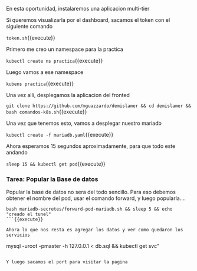 En esta oportunidad, instalaremos una aplicacion multi-tier

Si queremos visualizarla por el dashboard, sacamos el token con el siguiente comando

`token.sh`{{execute}}

Primero me creo un namespace para la practica

`kubectl create ns practica`{{execute}}

Luego vamos a ese namespace

`kubens practica`{{execute}}


Una vez alli, desplegamos la aplicacion del fronted

`git clone https://github.com/mguazzardo/demislamer && cd demislamer && bash comandos-k8s.sh`{{execute}}

Una vez que tenemos esto, vamos a desplegar nuestro mariadb


`kubectl create -f mariadb.yaml`{{execute}}

Ahora esperamos 15 segundos aproximadamente, para que todo este andando

`sleep 15 && kubectl get pod`{{execute}}


### Tarea: Popular la Base de datos

Popular la base de datos no sera del todo sencillo. Para eso debemos obtener el nombre del pod, usar el comando forward, y luego popularla....



```
bash mariadb-secretes/forward-pod-mariadb.sh && sleep 5 && echo "creado el tunel"
```{{execute}}

Ahora lo que nos resta es agregar los datos y ver como quedaron los servicios

```
mysql -uroot -pmaster -h 127.0.0.1 < db.sql && kubectl get svc"
```{{execute}}

Y luego sacamos el port para visitar la pagina

